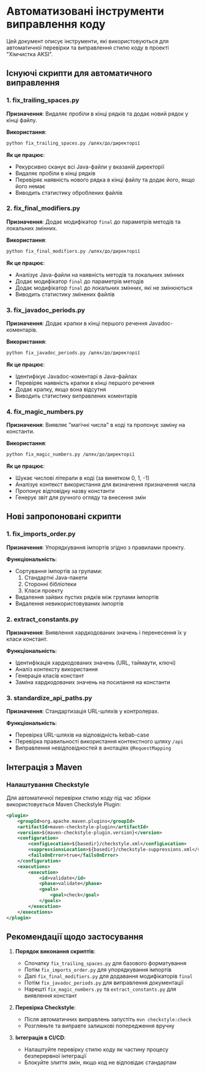# Автоматизовані інструменти виправлення коду

Цей документ описує інструменти, які використовуються для автоматичної перевірки та виправлення стилю коду в проекті "Хімчистка AKSI".

## Існуючі скрипти для автоматичного виправлення

### 1. fix_trailing_spaces.py

**Призначення**: Видаляє пробіли в кінці рядків та додає новий рядок у кінці файлу.

**Використання**:
```bash
python fix_trailing_spaces.py /шлях/до/директорії
```

**Як це працює**:
- Рекурсивно сканує всі Java-файли у вказаній директорії
- Видаляє пробіли в кінці рядків
- Перевіряє наявність нового рядка в кінці файлу та додає його, якщо його немає
- Виводить статистику оброблених файлів

### 2. fix_final_modifiers.py

**Призначення**: Додає модифікатор `final` до параметрів методів та локальних змінних.

**Використання**:
```bash
python fix_final_modifiers.py /шлях/до/директорії
```

**Як це працює**:
- Аналізує Java-файли на наявність методів та локальних змінних
- Додає модифікатор `final` до параметрів методів
- Додає модифікатор `final` до локальних змінних, які не змінюються
- Виводить статистику змінених файлів

### 3. fix_javadoc_periods.py

**Призначення**: Додає крапки в кінці першого речення Javadoc-коментарів.

**Використання**:
```bash
python fix_javadoc_periods.py /шлях/до/директорії
```

**Як це працює**:
- Ідентифікує Javadoc-коментарі в Java-файлах
- Перевіряє наявність крапки в кінці першого речення
- Додає крапку, якщо вона відсутня
- Виводить статистику виправлених коментарів

### 4. fix_magic_numbers.py

**Призначення**: Виявляє "магічні числа" в коді та пропонує заміну на константи.

**Використання**:
```bash
python fix_magic_numbers.py /шлях/до/директорії
```

**Як це працює**:
- Шукає числові літерали в коді (за винятком 0, 1, -1)
- Аналізує контекст використання для визначення призначення числа
- Пропонує відповідну назву константи
- Генерує звіт для ручного огляду та внесення змін

## Нові запропоновані скрипти

### 1. fix_imports_order.py

**Призначення**: Упорядкування імпортів згідно з правилами проекту.

**Функціональність**:
- Сортування імпортів за групами:
  1. Стандартні Java-пакети
  2. Сторонні бібліотеки
  3. Класи проекту
- Видалення зайвих пустих рядків між групами імпортів
- Видалення невикористовуваних імпортів

### 2. extract_constants.py

**Призначення**: Виявлення хардкодованих значень і перенесення їх у класи констант.

**Функціональність**:
- Ідентифікація хардкодованих значень (URL, таймаути, ключі)
- Аналіз контексту використання
- Генерація класів констант
- Заміна хардкодованих значень на посилання на константи

### 3. standardize_api_paths.py

**Призначення**: Стандартизація URL-шляхів у контролерах.

**Функціональність**:
- Перевірка URL-шляхів на відповідність kebab-case
- Перевірка правильності використання контекстного шляху `/api`
- Виправлення невідповідностей в анотаціях `@RequestMapping`

## Інтеграція з Maven

### Налаштування Checkstyle

Для автоматичної перевірки стилю коду під час збірки використовується Maven Checkstyle Plugin:

```xml
<plugin>
    <groupId>org.apache.maven.plugins</groupId>
    <artifactId>maven-checkstyle-plugin</artifactId>
    <version>${maven-checkstyle-plugin.version}</version>
    <configuration>
        <configLocation>${basedir}/checkstyle.xml</configLocation>
        <suppressionsLocation>${basedir}/checkstyle-suppressions.xml</suppressionsLocation>
        <failsOnError>true</failsOnError>
    </configuration>
    <executions>
        <execution>
            <id>validate</id>
            <phase>validate</phase>
            <goals>
                <goal>check</goal>
            </goals>
        </execution>
    </executions>
</plugin>
```

## Рекомендації щодо застосування

1. **Порядок виконання скриптів**:
   - Спочатку `fix_trailing_spaces.py` для базового форматування
   - Потім `fix_imports_order.py` для упорядкування імпортів
   - Далі `fix_final_modifiers.py` для додавання модифікаторів `final`
   - Потім `fix_javadoc_periods.py` для виправлення документації
   - Нарешті `fix_magic_numbers.py` та `extract_constants.py` для виявлення констант

2. **Перевірка Checkstyle**:
   - Після автоматичних виправлень запустіть `mvn checkstyle:check`
   - Розгляньте та виправте залишкові попередження вручну

3. **Інтеграція в CI/CD**:
   - Налаштуйте перевірку стилю коду як частину процесу безперервної інтеграції
   - Блокуйте злиття змін, якщо код не відповідає стандартам
